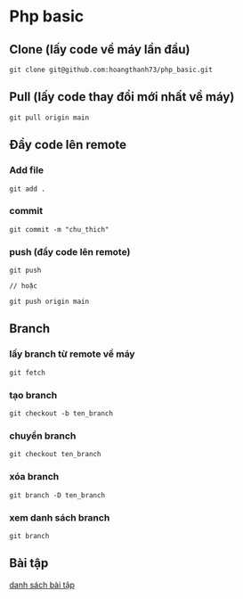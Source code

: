 # Php basic

## Clone (lấy code về máy lần đầu)
```
git clone git@github.com:hoangthanh73/php_basic.git
```

## Pull (lấy code thay đổi mới nhất về máy)

```
git pull origin main
```

## Đẩy code lên remote

### Add file
```
git add .
```
### commit
```
git commit -m "chu_thich"
```
### push (đẩy code lên remote)
```
git push

// hoặc

git push origin main
```

## Branch

### lấy branch từ remote về máy

```
git fetch
```

### tạo branch

```
git checkout -b ten_branch
```

### chuyển branch

```
git checkout ten_branch
```
### xóa branch

```
git branch -D ten_branch
```

### xem danh sách branch

```
git branch
```

## Bài tập
[danh sách bài tập](https://github.com/hoangthanh73/php_basic/tree/main/exercise)
